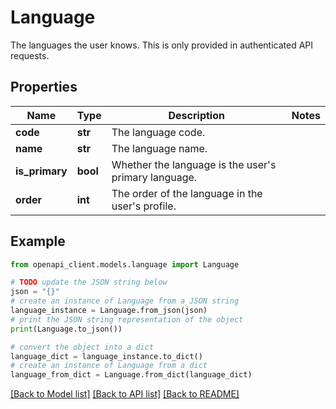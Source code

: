 # Language

The languages the user knows. This is only provided in authenticated API requests.

## Properties

Name | Type | Description | Notes
------------ | ------------- | ------------- | -------------
**code** | **str** | The language code. | 
**name** | **str** | The language name. | 
**is_primary** | **bool** | Whether the language is the user&#39;s primary language. | 
**order** | **int** | The order of the language in the user&#39;s profile. | 

## Example

```python
from openapi_client.models.language import Language

# TODO update the JSON string below
json = "{}"
# create an instance of Language from a JSON string
language_instance = Language.from_json(json)
# print the JSON string representation of the object
print(Language.to_json())

# convert the object into a dict
language_dict = language_instance.to_dict()
# create an instance of Language from a dict
language_from_dict = Language.from_dict(language_dict)
```
[[Back to Model list]](../README.md#documentation-for-models) [[Back to API list]](../README.md#documentation-for-api-endpoints) [[Back to README]](../README.md)


